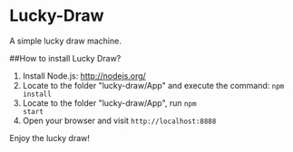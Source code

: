 Lucky-Draw
==========

A simple lucky draw machine.

##How to install Lucky Draw?

1. Install Node.js: http://nodejs.org/
2. Locate to the folder "lucky-draw/App" and execute the command: <code>npm install</code>
3. Locate to the folder "lucky-draw/App", run <code>npm start</code>
4. Open your browser and visit <code>http://localhost:8888</code>

Enjoy the lucky draw!
